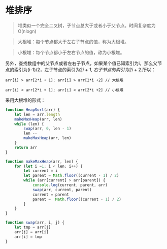 # 堆排序

> 堆类似一个完全二叉树，子节点总大于或者小于父节点。时间复杂度为O(nlogn)

> 大根堆：每个节点都大于左右子节点的值，称为大根堆。

> 小根堆：每个节点都小于左右节点的值，称为小根堆。

另外，查找数组中的父节点或者左右子节点，如果某个值已知索引为i，那么父节点的索引为(i-1)/2，左子节点的索引为2*i + 1, 右子节点的索引为2*i + 2.所以：

```
arr[i] > arr[2*i + 1]; arr[i] > arr[2*i +2] // 大根堆

arr[i] < arr[2*i + 1]; arr[i] < arr[2*i +2] // 小根堆
```

采用大根堆的形式：

```javaScript
function HeapSort(arr) {
    let len = arr.length
    makeMaxHeap(arr, len)
    while (len) {
        swap(arr, 0, len - 1)
        len --
        makeMaxHeap(arr, len)
    }
    return arr
}

function makeMaxHeap(arr, len) {
    for (let i =1; i < len; i++) {
        let current = i
        let parent = Math.floor((current - 1) / 2)
        while (arr[current] > arr[parent]) {
            console.log(current, parent, arr)
            swap(arr, current, parent)
            current = parent
            parent =  Math.floor((current - 1) / 2)
        }
    }
}

function swap(arr, i, j) {
    let tmp = arr[j]
    arr[j] = arr[i]
    arr[i] = tmp
}

```
